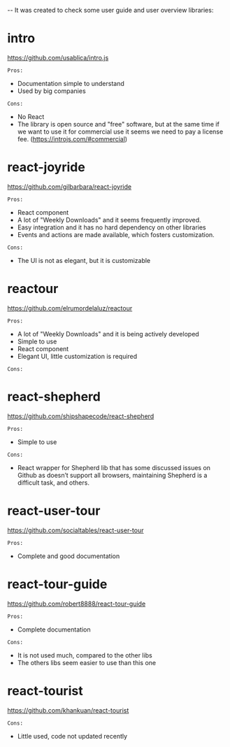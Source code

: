 -- It was created to check some user guide and user overview libraries:

# intro
https://github.com/usablica/intro.js

`Pros:`
- Documentation simple to understand
- Used by big companies

`Cons:`
- No React
- The library is open source and "free" software, but at the same time if we want to use it for commercial use it seems we need to pay a license fee. (https://introjs.com/#commercial)

# react-joyride
https://github.com/gilbarbara/react-joyride

`Pros:`
- React component
- A lot of "Weekly Downloads" and it seems frequently improved.
- Easy integration and it has no hard dependency on other libraries
- Events and actions are made available, which fosters customization.

`Cons:`
- The UI is not as elegant, but it is customizable

# reactour
https://github.com/elrumordelaluz/reactour

`Pros:`
- A lot of "Weekly Downloads" and it is being actively developed
- Simple to use
- React component
- Elegant UI, little customization is required

`Cons:`

# react-shepherd
https://github.com/shipshapecode/react-shepherd

`Pros:`
- Simple to use

`Cons:`
- React wrapper for Shepherd lib that has some discussed issues on Github as doesn’t support all browsers, maintaining Shepherd is a difficult task, and others.

# react-user-tour
https://github.com/socialtables/react-user-tour

`Pros:`
- Complete and good documentation


# react-tour-guide
https://github.com/robert8888/react-tour-guide

`Pros:`
- Complete documentation

`Cons:`
- It is not used much, compared to the other libs
- The others libs seem easier to use than this one

# react-tourist
https://github.com/khankuan/react-tourist

`Cons:`
- Little used, code not updated recently
